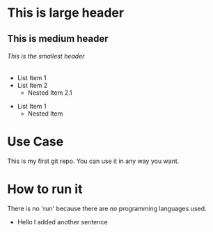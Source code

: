 # This is large header
## This is medium header
###### This is the smallest header

* List Item 1
* List Item 2
    * Nested Item 2.1

- List Item 1
    - Nested Item

 # Use Case
 This is my first git repo. You can use it in any way you want.

 # How to run it
 There is no 'run' because there are no programming languages used.
- Hello I added another sentence
